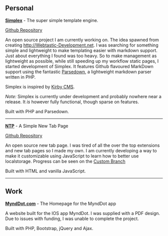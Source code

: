 <!--
vim:filetype=ghmarkdown
--!>

<!--
   - The content file for Projects
   -->

## Personal

[__Simplex__](?location=simplex) - The super simple template engine.

[Github Repository](https://github.com/UncleDozer/simplex)

An open source project I am currently working on. The idea spawned from creating http://Webtastic-Development.net. I was searching for something simple and lightweight to make templating easier with markdown support. Just about everything I found was too heavy. So to make management as lightweight as possible, while still speeding up my workflow static pages, I started development of Simplex. It features Github flavoured MarkDown support using the fantastic [Parsedown](http://parsedown.org/), a lightweight markdown parser written in PHP.

Simplex is inspired by [Kirby CMS](http://www.getkirby.com).

*Note:* Simplex is currently under development and probably nowhere near a release. It *is* however fully functional, though sparse on features.

Built with PHP and Parsedown.

----

[__NTP__](/new_tab_page) - A Simple New Tab Page

[Github Repository](https://github.com/UncleDozer/new_tab_page)

An open source new tab page. I was tired of all the over the top extensions and new tab pages so I made my own. I am currently developing a way to make it customizable using JavaScript to learn how to better use localstorage. Progress can be seen on the [Custom Branch](https://github.com/UncleDozer/new_tab_page/tree/custom) 

Built with HTML and vanilla JavaScript.

----

## Work

[__MyndDot.com__](http://mynddot.com) - The Homepage for the MyndDot app

A website built for the IOS app MyndDot. I was supplied with a PDF design. Due to issues with funding, I was unable to complete the project.

Built with PHP, Bootstrap, jQuery and Ajax.
